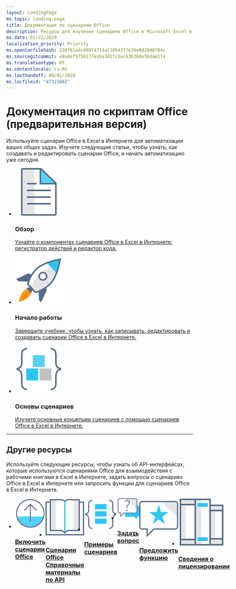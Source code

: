 ```yaml
---
layout: LandingPage
ms.topic: landing-page
title: Документация по сценариям Office
description: Ресурсы для изучения сценариев Office в Microsoft Excel в Интернете, включая учебные пособия, концептуальные статьи и примеры кода.
ms.date: 01/22/2020
localization_priority: Priority
ms.openlocfilehash: 238f61adc48974714a110943f7e36e0d2040784c
ms.sourcegitcommit: e9a8ef5f56177ea9a3d2fc5ac636368e5bdae1f4
ms.translationtype: HT
ms.contentlocale: ru-RU
ms.lasthandoff: 09/01/2020
ms.locfileid: "47321602"
---
```

# <a name="office-scripts-documentation-preview"></a>Документация по скриптам Office (предварительная версия)

Используйте сценарии Office в Excel в Интернете для автоматизации ваших общих задач. Изучите следующие статьи, чтобы узнать, как создавать и редактировать сценарии Office, и начать автоматизацию уже сегодня.

<ul class="panelContent cardsF cols cols3">
    <li>
        <div class="cardSize">
            <div class="cardPadding">
                <div class="card">
                    <div class="cardImageOuter">
                        <div class="cardImage">
                            <a href="overview/excel.md" target="_blank"><img src="images/index-landing-page/i_article.svg" alt="Overview" /></a>
                        </div>
                    </div>
                    <div class="cardText">
                        <h3>Обзор</h3>
                        <p><a href="overview/excel.md">Узнайте о компонентах сценариев Office в Excel в Интернете: регистратор действий и редактор кода.</a></p>
                    </div>
                </div>
            </div>
        </div>
    </li>
    <li>
        <div class="cardSize">
            <div class="cardPadding">
                <div class="card">
                    <div class="cardImageOuter">
                        <div class="cardImage">
                            <a href="tutorials/excel-tutorial.md" target="_blank"><img src="images/index-landing-page/i_get-started.svg" alt="Getting started" /></a>
                        </div>
                    </div>
                    <div class="cardText">
                        <h3>Начало работы</h3>
                        <p><a href="tutorials/excel-tutorial.md">Завершите учебник, чтобы узнать, как записывать, редактировать и создавать сценарии Office в Excel в Интернете.</a></p>
                    </div>
                </div>
            </div>
        </div>
    </li>
    <li>
        <div class="cardSize">
            <div class="cardPadding">
                <div class="card">
                    <div class="cardImageOuter">
                        <div class="cardImage">
                            <a href="develop/scripting-fundamentals.md" target="_blank"><img src="images/index-landing-page/i_code-blocks.svg" alt="Scripting fundamentals" /></a>
                        </div>
                    </div>
                    <div class="cardText">
                        <h3>Основы сценариев</h3>
                        <p><a href="develop/scripting-fundamentals.md">Изучите основные концепции сценариев с помощью сценариев Office в Excel в Интернете.</a></p>
                    </div>
                </div>
            </div>
        </div>
    </li>
</ul>

---

<h2>Другие ресурсы</h2>
<p>Используйте следующие ресурсы, чтобы узнать об API-интерфейсах, которые используются сценариями Office для взаимодействия с рабочими книгами в Excel в Интернете, задать вопросы о сценариях Office в Excel в Интернете или запросить функции для сценариев Office в Excel в Интернете.</p>
<ul class="panelContent cardsF cols cols3" style="display:flex!important;">
    <li>
        <div class="cardSize">
            <div class="cardPadding">
                <div class="card">
                    <div class="cardImageOuter">
                        <div class="cardImage">
                            <a href="/microsoft-365/admin/manage/manage-office-scripts-settings" target="_blank"><img src="images/index-landing-page/i_upgrade.svg" alt="Enable Office Scripts" /></a>
                        </div>
                    </div>
                    <div class="cardText">
                        <a href="/microsoft-365/admin/manage/manage-office-scripts-settings" target="_blank"><h3>Включить сценарии Office</h3></a>
                    </div>
                </div>
            </div>
        </div>
    </li>
    <li>
        <div class="cardSize">
            <div class="cardPadding">
                <div class="card">
                    <div class="cardImageOuter">
                        <div class="cardImage">
                            <a href="/javascript/api/office-scripts/overview" target="_blank"><img src="images/index-landing-page/i_reference.svg" alt="Office Scripts API reference" /></a>
                        </div>
                    </div>
                    <div class="cardText">
                        <a href="/javascript/api/office-scripts/overview" target="_blank"><h3>Сценарии Office<br/>Справочные материалы по API</h3></a>
                    </div>
                </div>
            </div>
        </div>
    </li>
    <li>
        <div class="cardSize">
            <div class="cardPadding">
                <div class="card">
                    <div class="cardImageOuter">
                        <div class="cardImage">
                            <a href="resources/excel-samples.md" target="_blank"><img src="images/index-landing-page/i_code-samples.svg" alt="Sample scripts" /></a>
                        </div>
                    </div>
                    <div class="cardText">
                        <a href="resources/excel-samples.md" target="_blank"><h3>Примеры сценариев</h3></a>
                    </div>
                </div>
            </div>
        </div>
    </li>
    <li>
        <div class="cardSize">
            <div class="cardPadding">
                <div class="card">
                    <div class="cardImageOuter">
                        <div class="cardImage">
                            <a href="https://stackoverflow.com/questions/tagged/office-scripts" target="_blank"><img src="images/index-landing-page/i_support.svg" alt="API questions" /></a>
                        </div>
                    </div>
                    <div class="cardText">
                        <a href="https://stackoverflow.com/questions/tagged/office-scripts" target="_blank"><h3>Задать вопрос</h3></a>
                    </div>
                </div>
            </div>
        </div>
    </li>
    <li>
        <div class="cardSize">
            <div class="cardPadding">
                <div class="card">
                    <div class="cardImageOuter">
                        <div class="cardImage">
                            <a href="https://excel.uservoice.com/forums/274580-excel-for-the-web?category_id=143439" target="_blank"><img src="images/index-landing-page/i_feedback.svg" alt="Feature requests" /></a>
                        </div>
                    </div>
                    <div class="cardText">
                        <a href="https://excel.uservoice.com/forums/274580-excel-for-the-web?category_id=143439" target="_blank"><h3>Предложить функцию</h3></a>
                    </div>
                </div>
            </div>
        </div>
    </li>
    <li>
        <div class="cardSize">
            <div class="cardPadding">
                <div class="card">
                    <div class="cardImageOuter">
                        <div class="cardImage">
                            <a href="https://github.com/OfficeDev/office-scripts-docs/blob/master/licensing-information.md" target="_blank"><img src="images/index-landing-page/i_library.svg" alt="Licensing information" /></a>
                        </div>
                    </div>
                    <div class="cardText">
                        <a href="https://github.com/OfficeDev/office-scripts-docs/blob/master/licensing-information.md" target="_blank"><h3>Сведения о лицензировании</h3></a>
                    </div>
                </div>
            </div>
        </div>
    </li>
</ul>
